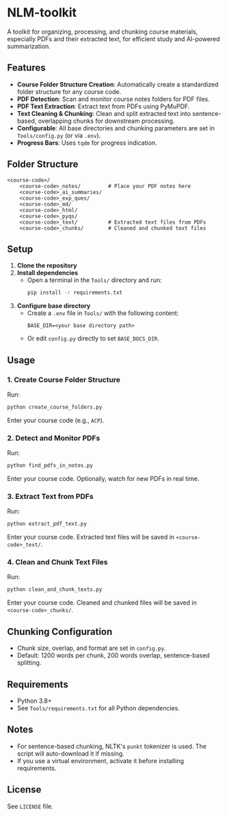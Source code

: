 # NLM-toolkit

A toolkit for organizing, processing, and chunking course materials, especially PDFs and their extracted text, for efficient study and AI-powered summarization.

## Features
- **Course Folder Structure Creation**: Automatically create a standardized folder structure for any course code.
- **PDF Detection**: Scan and monitor course notes folders for PDF files.
- **PDF Text Extraction**: Extract text from PDFs using PyMuPDF.
- **Text Cleaning & Chunking**: Clean and split extracted text into sentence-based, overlapping chunks for downstream processing.
- **Configurable**: All base directories and chunking parameters are set in `Tools/config.py` (or via `.env`).
- **Progress Bars**: Uses `tqdm` for progress indication.

## Folder Structure
```
<course-code>/
    <course-code>_notes/         # Place your PDF notes here
    <course-code>_ai_summaries/
    <course-code>_exp_ques/
    <course-code>_md/
    <course-code>_html/
    <course-code>_pyqs/
    <course-code>_text/          # Extracted text files from PDFs
    <course-code>_chunks/        # Cleaned and chunked text files
```

## Setup
1. **Clone the repository**
2. **Install dependencies**
   - Open a terminal in the `Tools/` directory and run:
     ```cmd
     pip install -r requirements.txt
     ```
3. **Configure base directory**
   - Create a `.env` file in `Tools/` with the following content:
     ```env
     BASE_DIR=<your base directory path>
     ```
   - Or edit `config.py` directly to set `BASE_DOCS_DIR`.

## Usage
### 1. Create Course Folder Structure
Run:
```cmd
python create_course_folders.py
```
Enter your course code (e.g., `ACP`).

### 2. Detect and Monitor PDFs
Run:
```cmd
python find_pdfs_in_notes.py
```
Enter your course code. Optionally, watch for new PDFs in real time.

### 3. Extract Text from PDFs
Run:
```cmd
python extract_pdf_text.py
```
Enter your course code. Extracted text files will be saved in `<course-code>_text/`.

### 4. Clean and Chunk Text Files
Run:
```cmd
python clean_and_chunk_texts.py
```
Enter your course code. Cleaned and chunked files will be saved in `<course-code>_chunks/`.

## Chunking Configuration
- Chunk size, overlap, and format are set in `config.py`.
- Default: 1200 words per chunk, 200 words overlap, sentence-based splitting.

## Requirements
- Python 3.8+
- See `Tools/requirements.txt` for all Python dependencies.

## Notes
- For sentence-based chunking, NLTK's `punkt` tokenizer is used. The script will auto-download it if missing.
- If you use a virtual environment, activate it before installing requirements.

## License
See `LICENSE` file.
